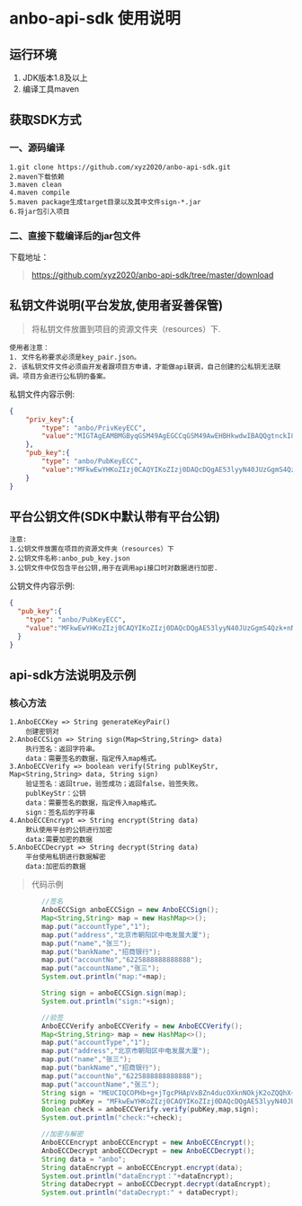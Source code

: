 # anbo-api-sdk 使用说明

## 运行环境

1. JDK版本1.8及以上
2. 编译工具maven

## 获取SDK方式

### 一、源码编译

    1.git clone https://github.com/xyz2020/anbo-api-sdk.git
    2.maven下载依赖
    3.maven clean 
    4.maven compile
    5.maven package生成target目录以及其中文件sign-*.jar
    6.将jar包引入项目

### 二、直接下载编译后的jar包文件

下载地址：
> https://github.com/xyz2020/anbo-api-sdk/tree/master/download

## 私钥文件说明(平台发放,使用者妥善保管)

> 将私钥文件放置到项目的资源文件夹（resources）下.

    使用者注意：
    1. 文件名称要求必须是key_pair.json。
    2. 该私钥文件文件必须由开发者跟项目方申请，才能做api联调，自己创建的公私钥无法联调。项目方会进行公私钥的备案。

私钥文件内容示例:

```json
{
    "priv_key":{
        "type": "anbo/PrivKeyECC",
        "value":"MIGTAgEAMBMGByqGSM49AgEGCCqGSM49AwEHBHkwdwIBAQQgtnckI8teu4j2G7uIREXhGBuG4RskNKT1xj6cIz0X21+gCgYIKoZIzj0DAQehRANCAATneXLI3jQlTMaCZLhDOT6c2eZsikoFKoUbkHXMMp1Q38Fn+ycJZum8a05b2T3g9vEa/QtHEoVLxAuwXDtt3T5D"
    },
    "pub_key":{
        "type": "anbo/PubKeyECC",
        "value":"MFkwEwYHKoZIzj0CAQYIKoZIzj0DAQcDQgAE53lyyN40JUzGgmS4Qzk+nNnmbIpKBSqFG5B1zDKdUN/BZ/snCWbpvGtOW9k94PbxGv0LRxKFS8QLsFw7bd0+Qw=="
    }
}
```

## 平台公钥文件(SDK中默认带有平台公钥)

    注意:
    1.公钥文件放置在项目的资源文件夹（resources）下
    2.公钥文件名称:anbo_pub_key.json
    3.公钥文件中仅包含平台公钥,用于在调用api接口时对数据进行加密.

公钥文件内容示例:

```json
{
  "pub_key":{
    "type": "anbo/PubKeyECC",
    "value":"MFkwEwYHKoZIzj0CAQYIKoZIzj0DAQcDQgAE53lyyN40JUzGgmS4Qzk+nNnmbIpKBSqFG5B1zDKdUN/BZ/snCWbpvGtOW9k94PbxGv0LRxKFS8QLsFw7bd0+Qw=="
  }
}
```

## api-sdk方法说明及示例

### 核心方法

    1.AnboECCKey => String generateKeyPair()
        创建密钥对
    2.AnboECCSign => String sign(Map<String,String> data)
        执行签名：返回字符串。
        data：需要签名的数据，指定传入map格式。
    3.AnboECCVerify => boolean verify(String publKeyStr, Map<String,String> data, String sign)
        验证签名：返回true，验签成功；返回false，验签失败。
        publKeyStr：公钥
        data：需要签名的数据，指定传入map格式。
        sign：签名后的字符串
    4.AnboECCEncrypt => String encrypt(String data)
        默认使用平台的公钥进行加密
        data:需要加密的数据
    5.AnboECCDecrypt => String decrypt(String data)
        平台使用私钥进行数据解密
        data:加密后的数据

> 代码示例

```java
        //签名
        AnboECCSign anboECCSign = new AnboECCSign();
        Map<String,String> map = new HashMap<>();
        map.put("accountType","1");
        map.put("address","北京市朝阳区中电发展大厦");
        map.put("name","张三");
        map.put("bankName","招商银行");
        map.put("accountNo","6225888888888888");
        map.put("accountName","张三");
        System.out.println("map:"+map);

        String sign = anboECCSign.sign(map);
        System.out.println("sign:"+sign);

```

```java
        //验签
        AnboECCVerify anboECCVerify = new AnboECCVerify();
        Map<String,String> map = new HashMap<>();
        map.put("accountType","1");
        map.put("address","北京市朝阳区中电发展大厦");
        map.put("name","张三");
        map.put("bankName","招商银行");
        map.put("accountNo","6225888888888888");
        map.put("accountName","张三");
        String sign = "MEUCIQCOPHb+g+jTgcPHApVxBZn4ducOXknNOkjK2oZQQhX+MwIgbnIzi/+cZzm9388t3fK6FWpYsjGsgveAPfMDFS+IKPk=";
        String pubKey = "MFkwEwYHKoZIzj0CAQYIKoZIzj0DAQcDQgAE53lyyN40JUzGgmS4Qzk+nNnmbIpKBSqFG5B1zDKdUN/BZ/snCWbpvGtOW9k94PbxGv0LRxKFS8QLsFw7bd0+Qw==";
        Boolean check = anboECCVerify.verify(pubKey,map,sign);
        System.out.println("check:"+check);
```

```java
        //加密与解密
        AnboECCEncrypt anboECCEncrypt = new AnboECCEncrypt();
        AnboECCDecrypt anboECCDecrypt = new AnboECCDecrypt();
        String data = "anbo";
        String dataEncrypt = anboECCEncrypt.encrypt(data);
        System.out.println("dataEncrypt："+dataEncrypt);
        String dataDecrypt = anboECCDecrypt.decrypt(dataEncrypt);
        System.out.println("dataDecrypt:" + dataDecrypt);
```